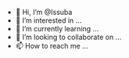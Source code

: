 - 👋 Hi, I’m @Issuba
- 👀 I’m interested in ...
- 🌱 I’m currently learning ...
- 💞️ I’m looking to collaborate on ...
- 📫 How to reach me ...

<!---
Issuba/Issuba is a ✨ special ✨ repository because its `README.md` (this file) appears on your GitHub profile.
You can click the Preview link to take a look at your changes.
--->
